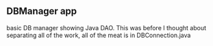 ## DBManager app

basic DB manager showing Java DAO.  This was before I thought about separating all of the work, all of the meat is in DBConnection.java
